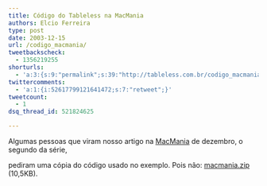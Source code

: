 ```yaml
---
title: Código do Tableless na MacMania
authors: Elcio Ferreira
type: post
date: 2003-12-15
url: /codigo_macmania/
tweetbackscheck:
  - 1356219255
shorturls:
  - 'a:3:{s:9:"permalink";s:39:"http://tableless.com.br/codigo_macmania";s:7:"tinyurl";s:26:"http://tinyurl.com/3creu4j";s:4:"isgd";s:19:"http://is.gd/ZaVuev";}'
twittercomments:
  - 'a:1:{i:52617799121641472;s:7:"retweet";}'
tweetcount:
  - 1
dsq_thread_id: 521824625

---
```

Algumas pessoas que viram nosso artigo na [MacMania][1] de dezembro, o segundo da série,
  
pediram uma cópia do código usado no exemplo. Pois não: [macmania.zip][2] (10,5KB).

 [1]: http://www.macmania.com.br
 [2]: http://tableless.com.br/macmania.zip